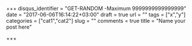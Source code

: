 +++
disqus_identifier = "GET-RANDOM -Maximum 9999999999999999"
date = "2017-06-06T16:14:22+03:00"
draft = true
url = ""
tags = ["x","y"]
categories = ["cat1","cat2"]
slug = ""
comments = true
title = "Name your post here"

+++

